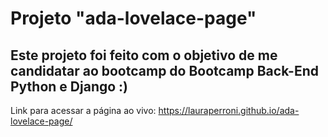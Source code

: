 # Projeto "ada-lovelace-page"
## Este projeto foi feito com o objetivo de me candidatar ao bootcamp do Bootcamp Back-End Python e Django :)

Link para acessar a página ao vivo: https://lauraperroni.github.io/ada-lovelace-page/
